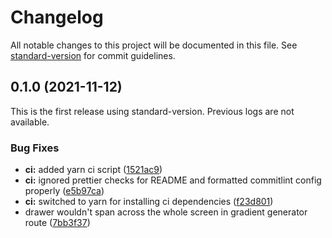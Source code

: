 # Changelog

All notable changes to this project will be documented in this file. See [standard-version](https://github.com/conventional-changelog/standard-version) for commit guidelines.

## 0.1.0 (2021-11-12)

This is the first release using standard-version. Previous logs are not available.

### Bug Fixes

- **ci:** added yarn ci script ([1521ac9](https://github.com/AnishDe12020/devkit/commits/1521ac987ca0378754333976b0a45d4ab37061ba))
- **ci:** ignored prettier checks for README and formatted commitlint config properly ([e5b97ca](https://github.com/AnishDe12020/devkit/commits/e5b97ca0e25c8401e189ba4aa15871f1045dc140))
- **ci:** switched to yarn for installing ci dependencies ([f23d801](https://github.com/AnishDe12020/devkit/commits/f23d8012fdc9f5f5fb4a455acc3caab6b55b299f))
- drawer wouldn't span across the whole screen in gradient generator route ([7bb3f37](https://github.com/AnishDe12020/devkit/commits/7bb3f3703c58a89055746f3b811919adaa1606ea))
